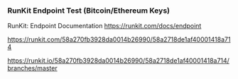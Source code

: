 ### RunKit Endpoint Test (Bitcoin/Ethereum Keys)

RunKit: Endpoint Documentation  https://runkit.com/docs/endpoint

https://runkit.com/58a270fb3928da0014b26990/58a2718de1af40001418a714

https://runkit.io/58a270fb3928da0014b26990/58a2718de1af40001418a714/branches/master
